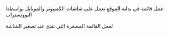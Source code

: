 عمل قائمة في بداية الموقع تعمل على شاشات الكمبيوتر والموبايل بواسطةا البووتستراب 
<div class="collapse navbar-collapse" id="bs-example-navbar-collapse-1">
لعمل القائمة المصغرة التى تفتح عند تصغير الشاشة
